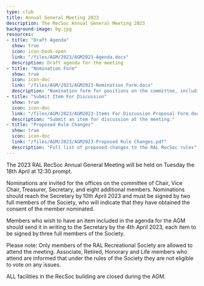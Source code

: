 ```yaml
---
type: club
title: Annual General Meeting 2023
description: The RecSoc Annual General Meeting 2023
background-image: bg.jpg
resources:
- title: "Draft Agenda"
  show: true
  icon: icon-book-open
  link: "/files/AGM/2023/AGM2023-Agenda.docx"
  description: Draft agenda for the meeting
- title: "Nomination Form"
  show: true
  icon: icon-doc
  link: "/files/AGM/2023/AGM2023-Nomination Form.docx"
  description: "Nomination form for positions on the committee, including officers"
- title: "Submit Item For Discussion"
  show: true
  icon: icon-doc
  link: "/files/AGM/2023/AGM2023-Items For Discussion Proposal Form.docx"
  description: "Submit an item for discussion at the meeting."
- title: "Proposed Rule Changes"
  show: true
  icon: icon-doc
  link: "/files/AGM/2023/AGM2023-Proposed Rule Changes.pdf"
  description: "Full list of proposed changes to the RAL RecSoc rules"
---
```


The 2023 RAL RecSoc Annual General Meeting will be held on Tuesday the 18th April at 12:30 prompt.

Nominations are invited for the offices on the committee of Chair, Vice Chair, Treasurer, Secretary, and eight additional members.  Nominations should reach the Secretary by 10th April 2023 and must be signed by two full members of the Society, who will indicate that they have obtained the consent of the member nominated. 

Members who wish to have an item included in the agenda for the AGM should send it in writing to the Secretary by the 4th April 2023, each item to be signed by three full members of the Society. 

Please note: Only members of the RAL Recreational Society are allowed to attend the meeting. Associate, Retired, Honorary and Life members who attend are informed that under the rules of the Society they are not eligible to vote on any issues.  

ALL facilities in the RecSoc building are closed during the AGM.
